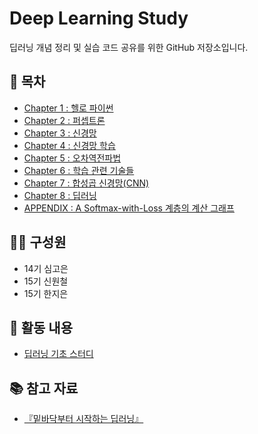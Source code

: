 # Deep Learning Study
딥러닝 개념 정리 및 실습 코드 공유를 위한 GitHub 저장소입니다.

## 📌 목차
- [Chapter 1 : 헬로 파이썬](#-CHAPTER-1)
- [Chapter 2 : 퍼셉트론](#-CHAPTER-2)
- [Chapter 3 : 신경망](#-CHAPTER-3)
- [Chapter 4 : 신경망 학습](#-CHAPTER-4)
- [Chapter 5 : 오차역전파법](#-CHAPTER-5)
- [Chapter 6 : 학습 관련 기술들](#-CHAPTER-6)
- [Chapter 7 : 합성곱 신경망(CNN)](#-CHAPTER-7)
- [Chapter 8 : 딥러닝](#-CHAPTER-8)
- [APPENDIX : A Softmax-with-Loss 계층의 계산 그래프](#-APPENDIX)

## 👨‍💻 구성원
- 14기 심고은
- 15기 신원철
- 15기 한지은

## 🔗 활동 내용
- [딥러닝 기초 스터디](https://www.notion.so/BAF-178ca947139880f89f7fcb0a933762f6?pvs=4)

## 📚 참고 자료
- [『밑바닥부터 시작하는 딥러닝』](https://github.com/won172/deep-learning-from-scratch)
